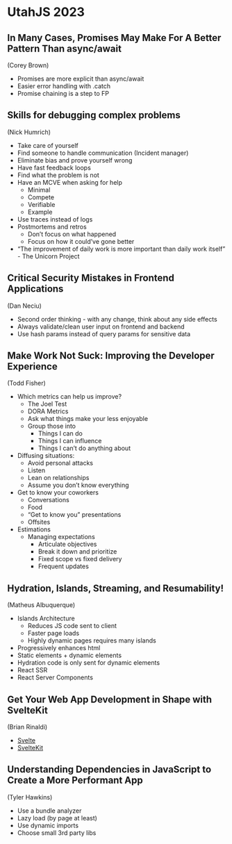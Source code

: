 # UtahJS 2023

## In Many Cases, Promises May Make For A Better Pattern Than async/await
(Corey Brown)

- Promises are more explicit than async/await
- Easier error handling with .catch
- Promise chaining is a step to FP

## Skills for debugging complex problems
(Nick Humrich)

- Take care of yourself
- Find someone to handle communication (Incident manager)
- Eliminate bias and prove yourself wrong
- Have fast feedback loops
- Find what the problem is not
- Have an MCVE when asking for help
    - Minimal
    - Compete
    - Verifiable
    - Example
- Use traces instead of logs
- Postmortems and retros
    - Don’t focus on what happened
    - Focus on how it could’ve gone better
- “The improvement of daily work is more important than daily work itself” - The Unicorn Project

## Critical Security Mistakes in Frontend Applications
(Dan Neciu)

- Second order thinking - with any change, think about any side effects
- Always validate/clean user input on frontend and backend
- Use hash params instead of query params for sensitive data

## **Make Work Not Suck: Improving the Developer Experience**
(Todd Fisher)

- Which metrics can help us improve?
    - The Joel Test
    - DORA Metrics
    - Ask what things make your less enjoyable
    - Group those into
        - Things I can do
        - Things I can influence
        - Things I can’t do anything about
- Diffusing situations:
    - Avoid personal attacks
    - Listen
    - Lean on relationships
    - Assume you don’t know everything
- Get to know your coworkers
    - Conversations
    - Food
    - “Get to know you” presentations
    - Offsites
- Estimations
    - Managing expectations
        - Articulate objectives
        - Break it down and prioritize
        - Fixed scope vs fixed delivery
        - Frequent updates

## ****Hydration, Islands, Streaming, and Resumability!****
(Matheus Albuquerque)

- Islands Architecture
    - Reduces JS code sent to client
    - Faster page loads
    - Highly dynamic pages requires many islands
- Progressively enhances html
- Static elements + dynamic elements
- Hydration code is only sent for dynamic elements
- React SSR
- React Server Components

## **Get Your Web App Development in Shape with SvelteKit**
(Brian Rinaldi)

- [Svelte](https://svelte.dev/)
- [SvelteKit](https://kit.svelte.dev/)

## **Understanding Dependencies in JavaScript to Create a More Performant App**
(Tyler Hawkins)

- Use a bundle analyzer
- Lazy load (by page at least)
- Use dynamic imports
- Choose small 3rd party libs
